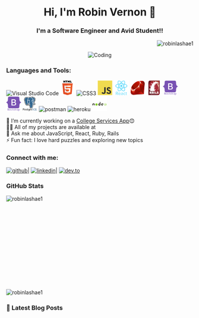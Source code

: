 <h1 align="center"> Hi, I'm Robin Vernon 👋 </h1>

<h3 align="center">I'm a Software Engineer and Avid Student!! </h3>
<p align="right"> <img src="https://komarev.com/ghpvc/?username=robinlashae1&label=Profile%20views&color=0e75b6&style=flat" alt="robinlashae1" /> </p>
<p align="center">
<img  alt ="Coding" width="400" src="https://c.tenor.com/GfSX-u7VGM4AAAAC/coding.gif">
</p>
<h3 align="left"> Languages and Tools:</h3>
<p align="left"><img alt="Visual Studio Code" width="40" height="40" src="https://cdn.icon-icons.com/icons2/2107/PNG/512/file_type_vscode_icon_130084.png">
<img alt="HTML5" width="40" height="40" src="https://raw.githubusercontent.com/devicons/devicon/master/icons/html5/html5-original-wordmark.svg">
<img alt="CSS3" width="40" height="40" src="https://cdn4.iconfinder.com/data/icons/social-media-logos-6/512/121-css3-512.png">
<img alt="JavaScript" width="40" height="40" src="https://raw.githubusercontent.com/devicons/devicon/master/icons/javascript/javascript-original.svg">
<img alt="React" width="40" height="40" src="https://raw.githubusercontent.com/devicons/devicon/master/icons/react/react-original-wordmark.svg">
<img alt="Ruby" width="40" height="40" src="https://raw.githubusercontent.com/devicons/devicon/master/icons/ruby/ruby-original.svg">
<img alt="Rails" width="40" height="40" src="https://raw.githubusercontent.com/devicons/devicon/master/icons/rails/rails-original-wordmark.svg">
<img alt="Bootstraps" width="40" height="40" src="https://raw.githubusercontent.com/devicons/devicon/master/icons/bootstrap/bootstrap-plain-wordmark.svg">
<img alt="Git" width="40" height="40" src="https://raw.githubusercontent.com/devicons/devicon/master/icons/bootstrap/bootstrap-plain-wordmark.svg">
<img alt="postgreSQL" width="40" height="40" src="https://raw.githubusercontent.com/devicons/devicon/master/icons/postgresql/postgresql-original-wordmark.svg">
<img alt="postman" width="40" height="40" src="https://camo.githubusercontent.com/93b32389bf746009ca2370de7fe06c3b5146f4c99d99df65994f9ced0ba41685/68747470733a2f2f7777772e766563746f726c6f676f2e7a6f6e652f6c6f676f732f676574706f73746d616e2f676574706f73746d616e2d69636f6e2e737667">
<img alt="heroku" width="40" height="40" src="https://camo.githubusercontent.com/df12cb598044a3f38efc1f45e3580558c324cf8789b79487125044eeebcc4dee/68747470733a2f2f7777772e766563746f726c6f676f2e7a6f6e652f6c6f676f732f6865726f6b752f6865726f6b752d69636f6e2e737667">
<img alt="nodejs" width="40" height="40" src="https://raw.githubusercontent.com/devicons/devicon/master/icons/nodejs/nodejs-original-wordmark.svg"></p>
🌱 I’m currently working on a <a href="https://github.com/robinlashae1/campus-services-redo">College Services App</a>😊<br/>
👨‍💻 All of my projects are available at <br/>
💬 Ask me about JavaScript, React, Ruby, Rails<br/>
⚡ Fun fact: I love hard puzzles and exploring new topics<br/>
<h3 align="left"> Connect with me:</h3>
<p align="left"> <a href="https://github.com/robinlashae1"><img alt="github" width="30px" src="https://cdn-icons-png.flaticon.com/512/25/25231.png"></a>|
<a href="https://www.linkedin.com/in/robin-vernon/"><img alt="linkedin" width="30px" src="https://cdn-icons-png.flaticon.com/512/174/174857.png"></a>|
<a href="https://dev.to/robinlashae1"><img alt="dev.to" width="30px" src="https://briancaffey.github.io/icons/dev.png"></a></p>


<h3 align="left">GitHub Stats</h3>

  <!-- <img align="left" alt="Robins's GitHub Stats" src="https://github-readme-stats.codestackr.vercel.app/api?username=rob&show_icons=true&hide_border=true" /> -->

<p><img align="left" src="https://github-readme-stats.vercel.app/api/top-langs?username=robinlashae1&show_icons=true&locale=en&layout=compact" alt="robinlashae1" width="500" height="250"/></p>
<p>&nbsp;<img align="center" src="https://github-readme-stats.vercel.app/api?username=robinlashae1&show_icons=true&locale=en" alt="robinlashae1" width="500" height="250"/></p>
<h3 align="left">📕 Latest Blog Posts </h3>
